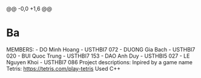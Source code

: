 @@ -0,0 +1,6 @@
# Ba

MEMBERS:
          - DO Minh Hoang   -  USTHBI7 072
          - DUONG Gia Bach  -  USTHBI7 020
          - BUI Quoc Trung  -  USTHBI7 153
          - DAO Anh Duy     -  USTHBI5 027
          - LE Nguyen Khoi  -  USTHBI7 086
Project descriptions:
Inpired by a game name Tetris: https://tetris.com/play-tetris
Used C++
